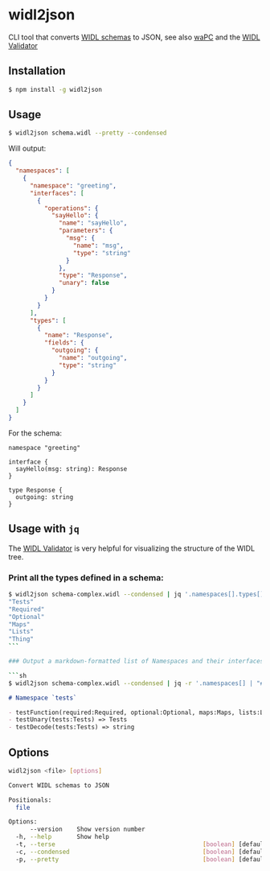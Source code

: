 # widl2json

CLI tool that converts [WIDL schemas](https://github.com/wapc/widl-spec) to JSON, see also [waPC](https://wapc.io/) and the [WIDL Validator](https://jsoverson.github.io/widl-validator/)

## Installation

```sh
$ npm install -g widl2json
```

## Usage

```sh
$ widl2json schema.widl --pretty --condensed
```

Will output:

```json
{
  "namespaces": [
    {
      "namespace": "greeting",
      "interfaces": [
        {
          "operations": {
            "sayHello": {
              "name": "sayHello",
              "parameters": {
                "msg": {
                  "name": "msg",
                  "type": "string"
                }
              },
              "type": "Response",
              "unary": false
            }
          }
        }
      ],
      "types": [
        {
          "name": "Response",
          "fields": {
            "outgoing": {
              "name": "outgoing",
              "type": "string"
            }
          }
        }
      ]
    }
  ]
}
```

For the schema:

```idl
namespace "greeting"

interface {
  sayHello(msg: string): Response
}

type Response {
  outgoing: string
}
```

## Usage with `jq`

The [WIDL Validator](https://jsoverson.github.io/widl-validator/) is very helpful for visualizing the structure of the WIDL tree.

### Print all the types defined in a schema:

````sh
$ widl2json schema-complex.widl --condensed | jq '.namespaces[].types[].name'
"Tests"
"Required"
"Optional"
"Maps"
"Lists"
"Thing"
```

### Output a markdown-formatted list of Namespaces and their interfaces:

```sh
$ widl2json schema-complex.widl --condensed | jq -r '.namespaces[] | "# Namespace `\(.namespace)`", (.interfaces[].operations[] | "- \(.name)(\(.parameters| map("\(.name):\(.type)")|join(", "))) => \(.type)") '
````

```md
# Namespace `tests`

- testFunction(required:Required, optional:Optional, maps:Maps, lists:Lists) => Tests
- testUnary(tests:Tests) => Tests
- testDecode(tests:Tests) => string
```

## Options

```sh
widl2json <file> [options]

Convert WIDL schemas to JSON

Positionals:
  file                                                                  [string]

Options:
      --version    Show version number                                 [boolean]
  -h, --help       Show help                                           [boolean]
  -t, --terse                                         [boolean] [default: false]
  -c, --condensed                                     [boolean] [default: false]
  -p, --pretty                                        [boolean] [default: false]
```
